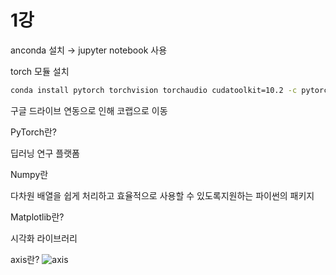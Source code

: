 # 1강

anconda 설치 → jupyter notebook 사용

torch 모듈 설치

```bash
conda install pytorch torchvision torchaudio cudatoolkit=10.2 -c pytorch
```

구글 드라이브 연동으로 인해 코랩으로 이동

PyTorch란?

딥러닝 연구 플랫폼

Numpy란

다차원 배열을 쉽게 처리하고 효율적으로 사용할 수 있도록지원하는 파이썬의 패키지

Matplotlib란?

시각화 라이브러리

axis란?
![axis](https://user-images.githubusercontent.com/57094856/220031733-012d24a4-f569-42ca-8a45-f707c740a805.jpg)